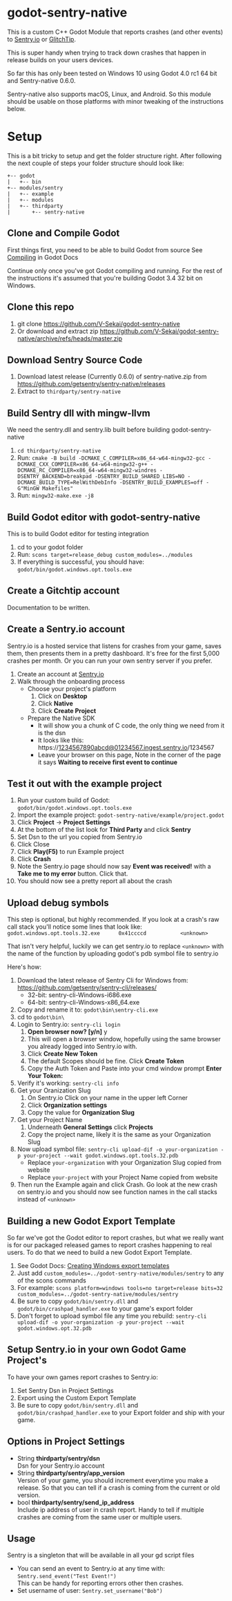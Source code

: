 # godot-sentry-native

This is a custom C++ Godot Module that reports crashes (and other events) to [Sentry.io](https://sentry.io/) or [GlitchTip](https://glitchtip.com/).

This is super handy when trying to track down crashes that happen in release builds on your users devices.

So far this has only been tested on Windows 10 using Godot 4.0 rc1 64 bit and Sentry-native 0.6.0.

Sentry-native also supports macOS, Linux, and Android. So this module should be usable on those platforms with minor tweaking of the instructions below.

# Setup

This is a bit tricky to setup and get the folder structure right. After following the next couple of steps your folder structure should look like:

```
+-- godot
|   +-- bin
+-- modules/sentry
|   +-- example
|   +-- modules
|   +-- thirdparty
|       +-- sentry-native
```

## Clone and Compile Godot

First things first, you need to be able to build Godot from source
See [Compiling](https://docs.godotengine.org/en/stable/development/compiling/index.html) in Godot Docs

Continue only once you've got Godot compiling and running. For the rest of the instructions it's assumed that you're building Godot 3.4 32 bit on Windows.

## Clone this repo

1. git clone https://github.com/V-Sekai/godot-sentry-native
1. Or download and extract zip https://github.com/V-Sekai/godot-sentry-native/archive/refs/heads/master.zip

## Download Sentry Source Code

1. Download latest release (Currently 0.6.0) of sentry-native.zip from https://github.com/getsentry/sentry-native/releases
1. Extract to `thirdparty/sentry-native`

## Build Sentry dll with mingw-llvm

We need the sentry.dll and sentry.lib built before building godot-sentry-native

1. `cd thirdparty/sentry-native`
1. Run: `cmake -B build -DCMAKE_C_COMPILER=x86_64-w64-mingw32-gcc -DCMAKE_CXX_COMPILER=x86_64-w64-mingw32-g++ -DCMAKE_RC_COMPILER=x86_64-w64-mingw32-windres -DSENTRY_BACKEND=breakpad -DSENTRY_BUILD_SHARED_LIBS=NO -DCMAKE_BUILD_TYPE=RelWithDebInfo -DSENTRY_BUILD_EXAMPLES=off -G"MinGW Makefiles"`
1. Run: `mingw32-make.exe -j8`

## Build Godot editor with godot-sentry-native

This is to build Godot editor for testing integration

1. cd to your godot folder
1. Run: `scons target=release_debug custom_modules=../modules`
1. If everything is successful, you should have: `godot/bin/godot.windows.opt.tools.exe`

## Create a Gitchtip account

Documentation to be written.

## Create a Sentry.io account

Sentry.io is a hosted service that listens for crashes from your game, saves them, then presents them in a pretty dashboard. It's free for the first 5,000 crashes per month. Or you can run your own sentry server if you prefer.

1. Create an account at [Sentry.io](https://sentry.io/)
1. Walk through the onboarding process
   - Choose your project's platform
     1. Click on **Desktop**
     1. Click **Native**
     1. Click **Create Project**
   - Prepare the Native SDK
     - It will show you a chunk of C code, the only thing we need from it is the dsn
     - It looks like this: https://1234567890abcd@01234567.ingest.sentry.io/1234567
     - Leave your browser on this page, Note in the corner of the page it says **Waiting to receive first event to continue**

## Test it out with the example project

1. Run your custom build of Godot: `godot/bin/godot.windows.opt.tools.exe`
1. Import the example project: `godot-sentry-native/example/project.godot`
1. Click **Project** -> **Project Settings**
1. At the bottom of the list look for **Third Party** and click **Sentry**
1. Set Dsn to the url you copied from Sentry.io
1. Click Close
1. Click **Play(F5)** to run Example project
1. Click **Crash**
1. Note the Sentry.io page should now say **Event was received!** with a **Take me to my error** button. Click that.
1. You should now see a pretty report all about the crash

## Upload debug symbols

This step is optional, but highly recommended.
If you look at a crash's raw call stack you'll notice some lines that look like:
`godot.windows.opt.tools.32.exe      0x41ccccd           <unknown>`

That isn't very helpful, luckily we can get sentry.io to replace `<unknown>` with the name of the function by uploading godot's pdb symbol file to sentry.io

Here's how:

1. Download the latest release of Sentry Cli for Windows from: https://github.com/getsentry/sentry-cli/releases/
   - 32-bit: sentry-cli-Windows-i686.exe
   - 64-bit: sentry-cli-Windows-x86_64.exe
1. Copy and rename it to: `godot\bin\sentry-cli.exe`
1. cd to `godot\bin\`
1. Login to Sentry.io: `sentry-cli login`
   1. **Open browser now? [y/n]** y
   1. This will open a browser window, hopefully using the same browser you already logged into Sentry.io with.
   1. Click **Create New Token**
   1. The default Scopes should be fine. Click **Create Token**
   1. Copy the Auth Token and Paste into your cmd window prompt **Enter Your Token:**
1. Verify it's working: `sentry-cli info`
1. Get your Oranization Slug
   1. On Sentry.io Click on your name in the upper left Corner
   1. Click **Organization settings**
   1. Copy the value for **Organization Slug**
1. Get your Project Name
   1. Underneath **General Settings** click **Projects**
   1. Copy the project name, likely it is the same as your Organization Slug
1. Now upload symbol file: `sentry-cli upload-dif -o your-organization -p your-project --wait godot.windows.opt.tools.32.pdb `
   - Replace `your-organization` with your Organization Slug copied from website
   - Replace `your-project` with your Project Name copied from website
1. Then run the Example again and click Crash. Go look at the new crash on sentry.io and you should now see function names in the call stacks instead of `<unknown>`

## Building a new Godot Export Template

So far we've got the Godot editor to report crashes, but what we really want is for our packaged released games to report crashes happening to real users. To do that we need to build a new Godot Export Template.

1. See Godot Docs: [Creating Windows export templates](https://docs.godotengine.org/en/stable/development/compiling/compiling_for_windows.html#creating-windows-export-templates)
1. Just add `custom_modules=../godot-sentry-native/modules/sentry` to any of the scons commands
1. For example: `scons platform=windows tools=no target=release bits=32 custom_modules=../godot-sentry-native/modules/sentry`
1. Be sure to copy `godot/bin/sentry.dll` and `godot/bin/crashpad_handler.exe` to your game's export folder
1. Don't forget to upload symbol file any time you rebuild: `sentry-cli upload-dif -o your-organization -p your-project --wait godot.windows.opt.32.pdb`

## Setup Sentry.io in your own Godot Game Project's

To have your own games report crashes to Sentry.io:

1. Set Sentry Dsn in Project Settings
1. Export using the Custom Export Template
1. Be sure to copy `godot/bin/sentry.dll` and `godot/bin/crashpad_handler.exe` to your Export folder and ship with your game.

## Options in Project Settings

- String **thirdparty/sentry/dsn** \
   Dsn for your Sentry.io account
- String **thirdparty/sentry/app_version** \
   Version of your game, you should increment everytime you make a release. So that you can tell if a crash is coming from the current or old version.
- bool **thirdparty/sentry/send_ip_address** \
   Include ip address of user in crash report. Handy to tell if multiple crashes are coming from the same user or multiple users.

## Usage

Sentry is a singleton that will be available in all your gd script files

- You can send an event to Sentry.io at any time with: `Sentry.send_event("Test Event!")` \
   This can be handy for reporting errors other then crashes.
- Set username of user: `Sentry.set_username("Bob")`

